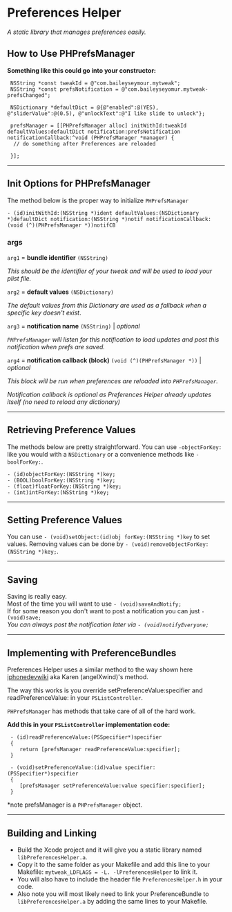 # Preferences Helper
*A static library that manages preferences easily.*


## How to Use PHPrefsManager

**Something like this could go into your constructor:**

     NSString *const tweakId = @"com.baileyseymour.mytweak";
     NSString *const prefsNotification = @"com.baileyseyomur.mytweak-prefsChanged";
     
     NSDictionary *defaultDict = @{@"enabled":@(YES), @"sliderValue":@(0.5), @"unlockText":@"I like slide to unlock"};
     
     prefsManager = [[PHPrefsManager alloc] initWithId:tweakId defaultValues:defaultDict notification:prefsNotification notificationCallback:^void (PHPrefsManager *manager) {
      // do something after Preferences are reloaded

     }];
 ---
## Init Options for PHPrefsManager
The method below is the proper way to initialize  `PHPrefsManager`

    - (id)initWithId:(NSString *)ident defaultValues:(NSDictionary *)defaultDict notification:(NSString *)notif notificationCallback:(void (^)(PHPrefsManager *))notifCB
    
### args
`arg1` = **bundle identifier**  `(NSString)`

*This should be the identifier of your tweak and will be used to load your plist file.*

`arg2` = **default values** `(NSDictionary)`  

*The default values from this Dictionary are used as a fallback when a specific key doesn't exist*.

`arg3` = **notification name** `(NSString)` | *optional*

*`PHPrefsManager` will listen for this notification to load updates and post this notification when prefs are saved.*

`arg4` = **notification callback (block)** `(void (^)(PHPrefsManager *))` | *optional*

*This block will be run when preferences are reloaded into `PHPrefsManager`.*

*Notification callback is optional as Preferences Helper already updates itself (no need to reload any dictionary)*

---

## Retrieving Preference Values
The methods below are pretty straightforward.
You can use `-objectForKey:` like you would with a `NSDictionary` or a convenience methods like `-boolForKey:`.

    - (id)objectForKey:(NSString *)key;
    - (BOOL)boolForKey:(NSString *)key;
    - (float)floatForKey:(NSString *)key;
    - (int)intForKey:(NSString *)key;
    
 ---
 
## Setting Preference Values

 You can use `- (void)setObject:(id)obj forKey:(NSString *)key` to set values.
Removing  values can be done by `- (void)removeObjectForKey:(NSString *)key;`.

---
 
## Saving
Saving is really easy.  
Most of the time you will want to use `- (void)saveAndNotify;`  
If for some reason you don't want to post a notification you can just `- (void)save;`  
*You can always post the notification later via `- (void)notifyEveryone;`*

---
## Implementing with PreferenceBundles
Preferences Helper uses a similar method to the way shown here [iphonedevwiki](http://www.iphonedevwiki.net/index.php/PreferenceBundles#Loading_Preferences_into_sandboxed.2Funsandboxed_processes_in_iOS_8) aka Karen (angelXwind)'s method.

The way this works is you override setPreferenceValue:specifier and readPreferenceValue: in your `PSListController`.

`PHPrefsManager` has methods that take care of all of the hard work.

**Add this in your `PSListController` implementation code:**
 
     - (id)readPreferenceValue:(PSSpecifier*)specifier
     {
    	return [prefsManager readPreferenceValue:specifier];
     }
 
     - (void)setPreferenceValue:(id)value specifier:(PSSpecifier*)specifier
     {
    	[prefsManager setPreferenceValue:value specifier:specifier];
     }
     
  *note prefsManager is a `PHPrefsManager` object.
  
---  
## Building and Linking

- Build the Xcode project and it will give you a static library named `libPreferencesHelper.a`.
- Copy it to the same folder as your Makefile and add this line to your Makefile:
   `mytweak_LDFLAGS = -L. -lPreferencesHelper` to link it.
- You will also have to include the header file `PreferencesHelper.h` in your code.
- Also note you will most likely need to link your PreferenceBundle to `libPreferencesHelper.a` by adding the same lines to your Makefile.